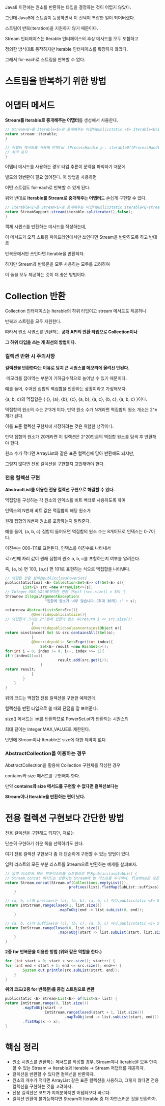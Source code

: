 Java8 이전에는 원소를 반환하는 타입을 결정하는 것이 어렵지 않았다. 

그런데 Java8에 스트림이 등장하면서 이 선택이 복잡한 일이 되어버렸다. 

스트림이 반복(iteration)을 지원하지 않기 때문이다.

Stream 인터페이스는 Iterable 인터페이스의 추상 메서드를 모두 포함하고 

정의한 방식대로 동작하지만 Iterable 인터페이스를 확장하지 않았다. 

그래서 for-each로 스트림을 반복할 수 없다.

# 스트림을 반복하기 위한 방법

# 어댑터 메서드

**Stream<E>를 Iterable<E>로 중개해주는 어댑터**를 생성해서 사용한다.

```java
// Stream<E>를 Iterable<E>로 중개해주는 어댑터publicstatic <E> Iterable<E>iterableOf(Stream<E> stream){
return stream::iterable;
}

// 어댑터 메서드를 사용해 반복for (ProcessHandle p : iterableOf(ProcessHandle.allProcesses())) {
// 처리 로직
}
```

어댑터 메서드를 사용하는 경우 타입 추론이 문맥을 파악하기 때문에

 별도의 형변환이 필요 없어진다. 이 방법을 사용하면 

어떤 스트림도 for-each로 반복할 수 있게 된다.

위와 반대로 **Iterable<E>를 Stream<E>로 중개해주는 어댑터**도 손쉽게 구현할 수 있다.

```java
// Iterable<E>를 Stream<E>로 중개해주는 어댑터publicstatic Iterable<E>streamOf(Iterable<E> iterable){
return StreamSupport.stream(iterable.spliterator(),false);
}
```

객체 시퀀스를 반환하는 메서드를 작성하는데, 

이 메서드가 오직 스트림 파이프라인에서만 쓰인다면 Stream을 반환하도록 하고 반대로 

반복문에서만 쓰인다면 Iterable을 반환하자.

하지만 Stream과 반복문을 모두 사용하는 모두를 고려하여 

이 둘을 모두 제공하는 것이 더 좋은 방법이다.

# Collection 반환

Collection 인터페이스는 Iterable의 하위 타입이고 stream 메서드도 제공하니 

반복과 스트림을 모두 지원한다. 

따라서 원소 시퀀스를 반환하는 **공개 API의 반환 타입으로 Collection이나** 

**그 하위 타입을 쓰는 게 최선의 방법이다.**

### 컬렉션 반환 시 주의사항

**컬렉션을 반환한다는 이유로 덩치 큰 시퀀스를 메모리에 올려선 안된다.**

 메모리를 잡아먹는 부분이 기하급수적으로 늘어날 수 있기 때문이다.

예를 들어, 주어진 집합의 멱집합을 반환하는 상황이라고 가정해보자.

{a, b, c}의 멱집합은 { {}, {a}, {b}, {c}, {a, b}, {a, c}, {b, c}, {a, b, c} }이다.

 멱집합의 원소의 수는 2^3개 이다. 만약 원소 수가 N개라면 멱집합의 원소 개소는 2^n개가 된다.

이를 표준 컬렉션 구현체에 저장하려는 것은 위험한 생각이다. 

만약 집합의 원소가 20개라면 이 컬렉션은 2^20만큼의 멱집합 원소를 탐색 후 반환해야 한다.

원소 수가 적다면 ArrayList와 같은 표준 컬렉션에 담아 반환해도 되지만, 

그렇지 않다면 전용 컬렉션을 구현할지 고민해봐야 한다.

### 전용 컬렉션 구현

**AbstractList를 이용한 전용 컬렉션 구현으로 해결할 수 있다.** 

멱집합을 구성하는 각 원소의 인덱스를 비트 벡터로 사용하도록 하여

 인덱스의 N번째 비트 값은 멱집합의 해당 원소가 

원래 집합의 N번째 원소를 포함하는지 알려준다.

예를 들어, {a, b, c} 집합이 들어오면 멱집합의 원소 수는 8개이므로 인덱스는 0-7이다. 

이진수는 000-111로 표현된다. 인덱스를 이진수로 나타내서

 각 n번째 자리 값이 원래 집합의 원소 a, b, c를 포함하는지 여부를 알려준다. 

즉, {a, b} 면 100, {a,c} 면 101로 표현하는 식으로 멱집합을 나타낸다.

```java
// 멱집합 전용 컬렉션publicclassPowerSet{
publicstaticfinal <E> Collection<Set<E>> of(Set<E> s){
        List<E> src =new ArrayList<>(s);
// Integer.MAX_VALUE까지만 반환 가능if (src.size() > 30) {
thrownew IllegalArgumentException(
                  "집합에 원소가 너무 많습니다.(최대 30개).:" + s);

returnnew AbstractList<Set<E>>(){
            @Overridepublicintsize(){
// 멱집합의 크기는 2^(원래 집합의 원소 수)return 1 << src.size();
            }
            @Overridepublicbooleancontains(Object o){
return oinstanceof Set && src.containsAll((Set)o);
            }
            @Overridepublic Set<E>get(int index){
                Set<E> result =new HashSet<>();
for(int i = 0; index != 0; i++, index >>= 1){
if ((index&1)==1)
                        result.add(src.get(i));
                }
return result;
            }
        }
    }
}
```

위의 코드는 멱집합 전용 컬렉션을 구현한 예제인데, 

컬렉션을 반환 타입으로 쓸 때의 단점을 잘 보여준다. 

size() 메서드는 int를 반환하므로 PowerSet.of가 반환되는 시퀀스의 

최대 길이는 Integer.MAX_VALUE로 제한된다. 

반면에 Stream이나 Iterable은 size에 대한 제약이 없다.

### AbstractCollection을 이용하는 경우

AbstractCollection을 활용해 Collection 구현체를 작성한 경우

 contains와 size 메서드를 구현해야 한다. 

만약 **contains와 size 메서드를 구현할 수 없다면 컬렉션보다는** 

**Stream이나 Iterable을 반환하는 편이 낫다.**

# 전용 컬렉션 구현보다 간단한 방법

전용 컬렉션을 구현해도 되지만, 때로는 

단순히 구현하기 쉬운 쪽을 선택하기도 한다. 

여기 전용 컬렉션 구현보다 좀 더 단순하게 구현할 수 있는 방법이 있다.

입력 리스트의 모든 부분 리스트를 Stream으로 반환하는 예제를 살펴보자.

```java
// 입력 리스트의 모든 부분리스트를 스트림으로 반환publicclassSubList {
// Stream.concat 메서드는 반환되는 Stream에 빈 리스트를 추가하며, flatMap은 모든 Stream을 하나의 Stream으로 만든다.publicstatic <E> Stream<List<E>> of(List<E> list) {
return Stream.concat(Stream.of(Collections.emptyList()),
                             prefixes(list).flatMap(SubList::suffixes));
    }

// (a, b, c)의 prefixes는 (a), (a, b), (a, b, c) 이다.publicstatic <E> Stream<List<E>> prefixes(List<E> list) {
return IntStream.rangeClosed(1, list.size())
                        .mapToObj(end -> list.subList(0, end));
    }

// (a, b, c)의 suffixes는 (c), (b, c), (a, b, c) 이다.publicstatic <E> Stream<List<E>> suffixes(List<E> list) {
return IntStream.rangeClosed(0, list.size())
                        .mapToObj(start -> list.subList(start, list.size()));
    }
}
```

**2중 for 반복문을 이용한 방법 (위와 같은 역할을 한다.)**

```java
for (int start = 0; start < src.size(); start++) {
for (int end = start + 1; end <= src.size(); end++) {
        System.out.println(src.subList(start, end));
    }
}
```

**위의 코드(2중 for 반복문)를 중첩 스트림으로 변환**

```java
publicstatic <E> Stream<List<E>> of(List<E> list) {
return IntStream.range(0, list.size())
        .mapToObj(start ->
                  IntStream.rangeClosed(start + 1, list.size())
                           .mapToObj(end -> list.subList(start, end)))
        .flatMap(x -> x);
}
```

# 핵심 정리

- 원소 시퀀스를 반환하는 메서드를 작성할 경우, Stream이나 Iterable을 모두 만족할 수 있는 Stream → Iterable과 Iterable → Stream 어댑터를 제공하자.
- 컬렉션을 반환할 수 있다면 컬렉션을 반환하자.
- 원소의 개수가 적다면 ArrayList 같은 표준 컬렉션을 사용하고, 그렇지 않다면 전용 컬렉션을 구현하는 것을 고려하자.
- 전용 컬렉션은 코드가 지저분하지만 어댑터보다 빠르다.
- 컬렉션 반환이 불가능하다면 Stream과 Iterable 중 더 자연스러운 것을 반환하자.
